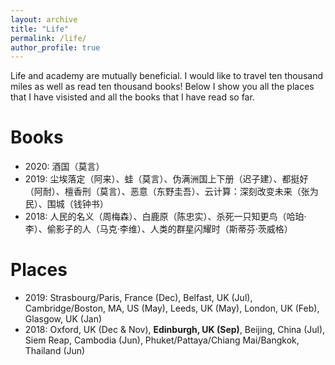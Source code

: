 ```yaml
---
layout: archive
title: "Life"
permalink: /life/
author_profile: true
---
```


<!-- {% include base_path %} -->

Life and academy are mutually beneficial. I would like to travel ten thousand miles as well as read ten thousand books! Below I show you all the places that I have visisted and all the books that I have read so far.

Books
======
- 2020: 酒国（莫言）
- 2019: 尘埃落定（阿来）、蛙（莫言）、伪满洲国上下册（迟子建）、都挺好（阿耐）、檀香刑（莫言）、恶意（东野圭吾）、云计算：深刻改变未来（张为民）、围城（钱钟书）
- 2018: 人民的名义（周梅森）、白鹿原（陈忠实）、杀死一只知更鸟（哈珀·李）、偷影子的人（马克·李维）、人类的群星闪耀时（斯蒂芬·茨威格）

Places
======
- 2019: Strasbourg/Paris, France (Dec), Belfast, UK (Jul), Cambridge/Boston, MA, US (May), Leeds, UK (May), London, UK (Feb), Glasgow, UK (Jan)
- 2018: Oxford, UK (Dec & Nov), <b>Edinburgh, UK (Sep)</b>, Beijing, China (Jul), Siem Reap, Cambodia (Jun), Phuket/Pattaya/Chiang Mai/Bangkok, Thailand (Jun)


<!-- <iframe src="/talkmap/map.html" height="700" width="850" style="border:none;"></iframe> -->
